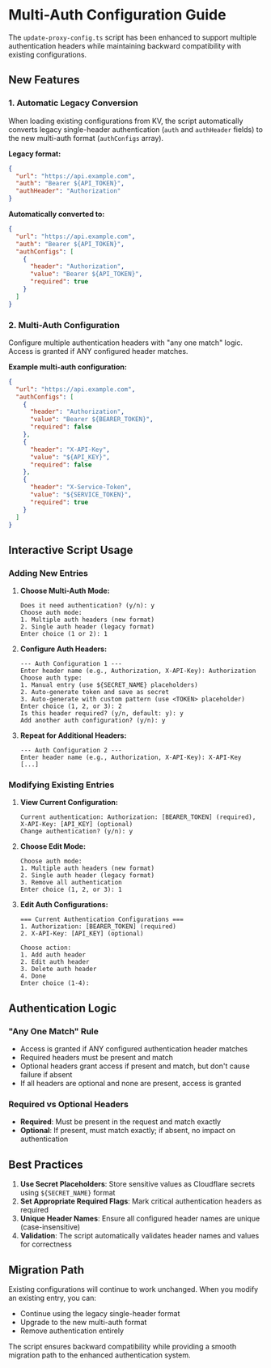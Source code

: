 # Multi-Auth Configuration Guide

The `update-proxy-config.ts` script has been enhanced to support multiple authentication headers while maintaining backward compatibility with existing configurations.

## New Features

### 1. Automatic Legacy Conversion
When loading existing configurations from KV, the script automatically converts legacy single-header authentication (`auth` and `authHeader` fields) to the new multi-auth format (`authConfigs` array).

**Legacy format:**
```json
{
  "url": "https://api.example.com",
  "auth": "Bearer ${API_TOKEN}",
  "authHeader": "Authorization"
}
```

**Automatically converted to:**
```json
{
  "url": "https://api.example.com",
  "auth": "Bearer ${API_TOKEN}",
  "authConfigs": [
    {
      "header": "Authorization",
      "value": "Bearer ${API_TOKEN}",
      "required": true
    }
  ]
}
```

### 2. Multi-Auth Configuration
Configure multiple authentication headers with "any one match" logic. Access is granted if ANY configured header matches.

**Example multi-auth configuration:**
```json
{
  "url": "https://api.example.com",
  "authConfigs": [
    {
      "header": "Authorization",
      "value": "Bearer ${BEARER_TOKEN}",
      "required": false
    },
    {
      "header": "X-API-Key",
      "value": "${API_KEY}",
      "required": false
    },
    {
      "header": "X-Service-Token",
      "value": "${SERVICE_TOKEN}",
      "required": true
    }
  ]
}
```

## Interactive Script Usage

### Adding New Entries

1. **Choose Multi-Auth Mode:**
   ```
   Does it need authentication? (y/n): y
   Choose auth mode:
   1. Multiple auth headers (new format)
   2. Single auth header (legacy format)
   Enter choice (1 or 2): 1
   ```

2. **Configure Auth Headers:**
   ```
   --- Auth Configuration 1 ---
   Enter header name (e.g., Authorization, X-API-Key): Authorization
   Choose auth type:
   1. Manual entry (use ${SECRET_NAME} placeholders)
   2. Auto-generate token and save as secret
   3. Auto-generate with custom pattern (use <TOKEN> placeholder)
   Enter choice (1, 2, or 3): 2
   Is this header required? (y/n, default: y): y
   Add another auth configuration? (y/n): y
   ```

3. **Repeat for Additional Headers:**
   ```
   --- Auth Configuration 2 ---
   Enter header name (e.g., Authorization, X-API-Key): X-API-Key
   [...]
   ```

### Modifying Existing Entries

1. **View Current Configuration:**
   ```
   Current authentication: Authorization: [BEARER_TOKEN] (required), X-API-Key: [API_KEY] (optional)
   Change authentication? (y/n): y
   ```

2. **Choose Edit Mode:**
   ```
   Choose auth mode:
   1. Multiple auth headers (new format)
   2. Single auth header (legacy format)
   3. Remove all authentication
   Enter choice (1, 2, or 3): 1
   ```

3. **Edit Auth Configurations:**
   ```
   === Current Authentication Configurations ===
   1. Authorization: [BEARER_TOKEN] (required)
   2. X-API-Key: [API_KEY] (optional)

   Choose action:
   1. Add auth header
   2. Edit auth header
   3. Delete auth header
   4. Done
   Enter choice (1-4):
   ```

## Authentication Logic

### "Any One Match" Rule
- Access is granted if ANY configured authentication header matches
- Required headers must be present and match
- Optional headers grant access if present and match, but don't cause failure if absent
- If all headers are optional and none are present, access is granted

### Required vs Optional Headers
- **Required**: Must be present in the request and match exactly
- **Optional**: If present, must match exactly; if absent, no impact on authentication

## Best Practices

1. **Use Secret Placeholders**: Store sensitive values as Cloudflare secrets using `${SECRET_NAME}` format
2. **Set Appropriate Required Flags**: Mark critical authentication headers as required
3. **Unique Header Names**: Ensure all configured header names are unique (case-insensitive)
4. **Validation**: The script automatically validates header names and values for correctness

## Migration Path

Existing configurations will continue to work unchanged. When you modify an existing entry, you can:
- Continue using the legacy single-header format
- Upgrade to the new multi-auth format
- Remove authentication entirely

The script ensures backward compatibility while providing a smooth migration path to the enhanced authentication system.